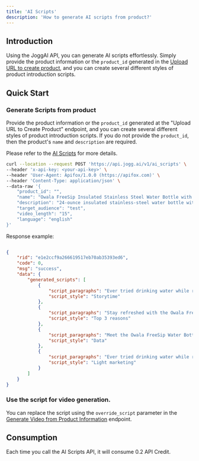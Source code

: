 ```yaml
---
title: 'AI Scripts'
description: 'How to generate AI scripts from product?'
---
```


## Introduction

Using the JoggAI API, you can generate AI scripts effortlessly. Simply provide the product information or the `product_id` generated in the [Upload URL to create product](https://docs.jogg.ai/api-reference/URL-to-Video/UploadURL), and you can create several different styles of product introduction scripts.

## Quick Start

### Generate Scripts from product

Provide the product information or the `product_id` generated at the "Upload URL to Create Product" endpoint, and you can create several different styles of product introduction scripts.
If you do not provide the `product_id`, then the product's `name` and `description` are required.

Please refer to the [AI Scripts](https://docs.jogg.ai/api-reference/AI-Scripts/AI-Scripts) for more details.

```bash
curl --location --request POST 'https://api.jogg.ai/v1/ai_scripts' \
--header 'x-api-key: <your-api-key>' \
--header 'User-Agent: Apifox/1.0.0 (https://apifox.com)' \
--header 'Content-Type: application/json' \
--data-raw '{
    "product_id": "",
    "name": "Owala FreeSip Insulated Stainless Steel Water Bottle with Straw for Sports, Travel, and School BPA-Free Sports Water Bottle, 24 oz, Shy Marshmallow",
    "description": "24-ounce insulated stainless-steel water bottle with a FreeSip spout and push-button lid with lock\nPatented FreeSip spout designed for either sipping upright through the built-in straw or tilting back to swig from the spout opening\nProtective push-to-open lid keeps spout clean; convenient carry loop doubles as a lock\nDouble-wall insulation keeps drinks cold for up to 24 hours; wide opening for cleaning and adding ice; cup holder-friendly base\nBPA, lead, and phthalate-free; hand wash cup, dishwasher-safe lid; not for use with hot liquids",
    "target_audience": "test",
    "video_length": "15",
    "language": "english"
}'
```

Response example:

```json

{
    "rid": "e1e2ccf9a266619517eb70ab35393ed6",
    "code": 0,
    "msg": "success",
    "data": {
        "generated_scripts": [
            {
                "script_paragraphs": "Ever tried drinking water while running? It's like a comedy show!You either spill it all over or look like a fish out of water.Then I found the Owala FreeSip bottle—game changer, folks!Sip upright or swig like a champ, no spills in sight!Stay hydrated with style—24 oz of pure refreshment, Shy Marshmallow!",
                "script_style": "Storytime"
            },
            {
                "script_paragraphs": "Stay refreshed with the Owala FreeSip's 24-ounce capacity!Enjoy sipping upright or swigging from the spout—your choice!Double-wall insulation keeps drinks cold for 24 hours, amazing right?BPA-free and easy to clean—perfect for sports, travel, or school!Grab yours today and elevate your hydration game!",
                "script_style": "Top 3 reasons"
            },
            {
                "script_paragraphs": "Meet the Owala FreeSip Water Bottle: your hydration superhero!Sip upright through the straw or tilt for a swig—your choice!Double-wall insulation keeps drinks cold for 24 hours. Chill vibes only!BPA-free and easy to clean; it’s a bottle, not a science experiment!Perfect for sports, travel, or school—stay hydrated in style!",
                "script_style": "Data"
            },
            {
                "script_paragraphs": "Ever tried drinking water while running? It's like a comedy show!You tilt, you sip, and suddenly, it's a water fountain explosion.Then there’s the awkward moment when you need a straw, but don’t have one.Imagine a world where sipping and swigging are both possible, effortlessly.Meet the Owala FreeSip Water Bottle, your hydration hero for every adventure!",
                "script_style": "Light marketing"
            }
        ]
    }
}
```

### Use the script for video generation.

You can replace the script using the `override_script` parameter in the [Generate Video from Product Information](https://docs.jogg.ai/api-reference/URL-to-Video/CreateVideo) endpoint.

## Consumption

Each time you call the AI Scripts API, it will consume 0.2 API Credit.